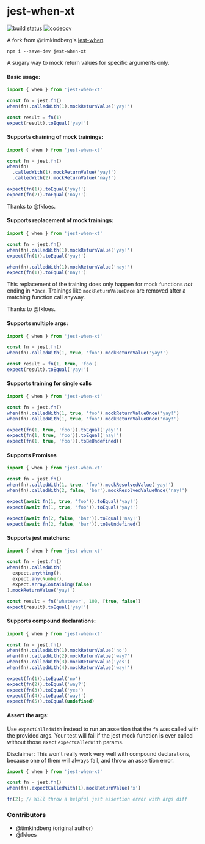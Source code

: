 # jest-when-xt

[![build status](https://travis-ci.org/jonasholtkamp/jest-when-xt.svg?branch=master)](https://travis-ci.org/jonasholtkamp/jest-when-xt)
[![codecov](https://codecov.io/gh/jonasholtkamp/jest-when-xt/branch/master/graph/badge.svg)](https://codecov.io/gh/jonasholtkamp/jest-when-xt)

A fork from @timkindberg's [jest-when](https://github.com/timkindberg/jest-when).

```
npm i --save-dev jest-when-xt
```
A sugary way to mock return values for specific arguments only.

#### Basic usage:
```javascript
import { when } from 'jest-when-xt'

const fn = jest.fn()
when(fn).calledWith(1).mockReturnValue('yay!')

const result = fn(1)
expect(result).toEqual('yay!')
```

#### Supports chaining of mock trainings:
```javascript
import { when } from 'jest-when-xt'

const fn = jest.fn()
when(fn)
  .calledWith(1).mockReturnValue('yay!')
  .calledWith(2).mockReturnValue('nay!')

expect(fn(1)).toEqual('yay!')
expect(fn(2)).toEqual('nay!')
```
Thanks to @fkloes.

#### Supports replacement of mock trainings:
```javascript
import { when } from 'jest-when-xt'

const fn = jest.fn()
when(fn).calledWith(1).mockReturnValue('yay!')
expect(fn(1)).toEqual('yay!')

when(fn).calledWith(1).mockReturnValue('nay!')
expect(fn(1)).toEqual('nay!')
```
This replacement of the training does only happen for mock functions _not_ ending in `*Once`. 
Trainings like `mockReturnValueOnce` are removed after a matching function call anyway.

Thanks to @fkloes.

#### Supports multiple args:
```javascript
import { when } from 'jest-when-xt'

const fn = jest.fn()
when(fn).calledWith(1, true, 'foo').mockReturnValue('yay!')

const result = fn(1, true, 'foo')
expect(result).toEqual('yay!')
```

#### Supports training for single calls
```javascript
import { when } from 'jest-when-xt'

const fn = jest.fn()
when(fn).calledWith(1, true, 'foo').mockReturnValueOnce('yay!')
when(fn).calledWith(1, true, 'foo').mockReturnValueOnce('nay!')

expect(fn(1, true, 'foo')).toEqual('yay!')
expect(fn(1, true, 'foo')).toEqual('nay!')
expect(fn(1, true, 'foo')).toBeUndefined()
```

#### Supports Promises
```javascript
import { when } from 'jest-when-xt'

const fn = jest.fn()
when(fn).calledWith(1, true, 'foo').mockResolvedValue('yay!')
when(fn).calledWith(2, false, 'bar').mockResolvedValueOnce('nay!')

expect(await fn(1, true, 'foo')).toEqual('yay!')
expect(await fn(1, true, 'foo')).toEqual('yay!')

expect(await fn(2, false, 'bar')).toEqual('nay!')
expect(await fn(2, false, 'bar')).toBeUndefined()
```

#### Supports jest matchers:
```javascript
import { when } from 'jest-when-xt'

const fn = jest.fn()
when(fn).calledWith(
  expect.anything(),
  expect.any(Number),
  expect.arrayContaining(false)
).mockReturnValue('yay!')

const result = fn('whatever', 100, [true, false])
expect(result).toEqual('yay!')
```

#### Supports compound declarations:
```javascript
import { when } from 'jest-when-xt'

const fn = jest.fn()
when(fn).calledWith(1).mockReturnValue('no')
when(fn).calledWith(2).mockReturnValue('way?')
when(fn).calledWith(3).mockReturnValue('yes')
when(fn).calledWith(4).mockReturnValue('way!')

expect(fn(1)).toEqual('no')
expect(fn(2)).toEqual('way?')
expect(fn(3)).toEqual('yes')
expect(fn(4)).toEqual('way!')
expect(fn(5)).toEqual(undefined)
```

#### Assert the args:

Use `expectCalledWith` instead to run an assertion that the `fn` was called with the provided args. Your test will fail if the jest mock function is ever called without those exact `expectCalledWith` params.

Disclaimer: This won't really work very well with compound declarations, because one of them will always fail, and throw an assertion error.
```javascript
import { when } from 'jest-when-xt'

const fn = jest.fn()
when(fn).expectCalledWith(1).mockReturnValue('x')

fn(2); // Will throw a helpful jest assertion error with args diff
```

### Contributors
* @timkindberg (original author)
* @fkloes